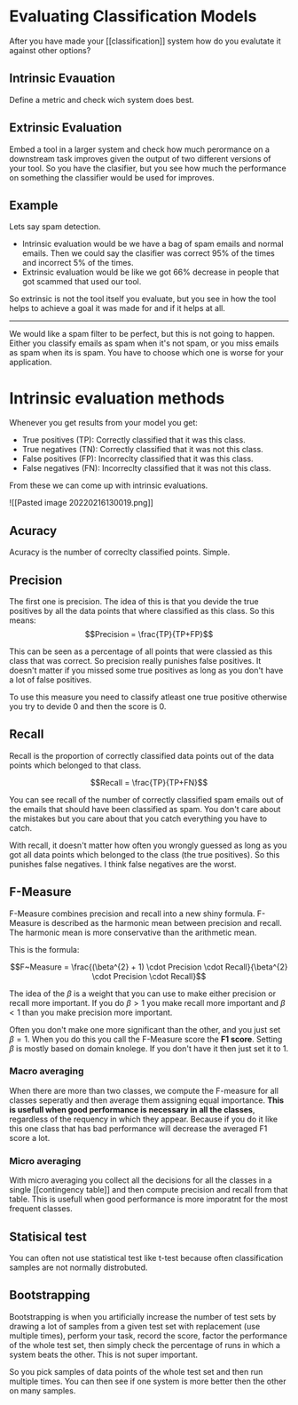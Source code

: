 # Evaluating Classification Models
After you have made your [[classification]] system how do you evalutate it against other options?

## Intrinsic Evauation 
Define a metric and check wich system does best.

## Extrinsic Evaluation
Embed a tool in a larger system and check how much perormance on a downstream task improves given the output of two different versions of your tool. So you have the clasifier, but you see how much the performance on something the classifier would be used for improves.  


## Example
Lets say spam detection.

- Intrinsic evaluation would be we have a bag of spam emails and normal emails. Then we could say the clasifier was correct 95% of the times and incorrect 5% of the times.
- Extrinsic evaluation would be like we got 66% decrease in people that got scammed that used our tool. 

So extrinsic is not the tool itself you evaluate, but you see in how the tool helps to achieve a goal it was made for and if it helps at all. 

---

We would like a spam filter to be perfect, but this is not going to happen. Either you classify emails as spam when it's not spam, or you miss emails as spam when its is spam. You have to choose which one is worse for your application. 

# Intrinsic evaluation methods

Whenever you get results from your model you get:

- True positives (TP): Correctly classified that it was this class.
- True negatives (TN): Correctly classified that it was not this class.
- False positives (FP): Incorreclty classified that it was this class.
- False negatives (FN): Incorreclty classified that it was not this class.

From these we can come up with intrinsic evaluations.

![[Pasted image 20220216130019.png]]

## Acuracy 
Acuracy is the number of correclty classified points. Simple.

## Precision 
The first one is precision. The idea of this is that you devide the true positives by all the data points that where classified as this class. So this means:
$$Precision = \frac{TP}{TP+FP}$$

This can be seen as a percentage of all points that were classied as this class that was correct. So precision really punishes false positives. It doesn't matter if you missed some true positives as long as you don't have a lot of false positives. 

To use this measure you need to classify atleast one true positive otherwise you try to devide 0 and then the score is 0. 

## Recall
Recall is the proportion of correctly classified data points out of the data points which belonged to that class. 

$$Recall = \frac{TP}{TP+FN}$$

You can see recall of the number of correctly classified spam emails out of the emails that should have been classified as spam. You don't care about the mistakes but you care about that you catch everything you have to catch. 

With recall, it doesn't matter how often you wrongly guessed as long as you got all data points which belonged to the class (the true positives). So this punishes false negatives. I think false negatives are the worst. 

## F-Measure
F-Measure combines precision and recall into a new shiny formula. F-Measure is described as the harmonic mean between precision and recall. The harmonic mean is more conservative than the arithmetic mean. 

This is the formula:

$$F~Measure = \frac{(\beta^{2} + 1) \cdot Precision \cdot Recall}{\beta^{2}  \cdot Precision \cdot Recall}$$

The idea of the $\beta$ is a weight that you can use to make either precision or recall more important. If you do $\beta \gt 1$ you make recall more important and $\beta \lt 1$ than you make precision more important.

Often you don't make one more significant than the other, and you just set $\beta = 1$. When you do this you call the F-Measure score the **F1 score**. Setting $\beta$ is mostly based on domain knolege. If you don't have it then just set it to 1.

### Macro averaging
When there are more than two classes, we compute the F-measure for all classes seperatly and then average them assigning equal importance. **This is usefull when good performance is necessary in all the classes**, regardless of the requency in which they appear. Because if you do it like this one class that has bad performance will decrease the averaged F1 score a lot. 

### Micro averaging
With micro averaging you collect all the decisions for all the classes in a single [[contingency table]] and then compute precision and recall from that table. This is usefull when good performance is more imporatnt for the most frequent classes. 

## Statisical test
You can often not use statistical test like t-test because often classification samples are not normally distrobuted. 

## Bootstrapping
Bootstrapping is when you artificially increase the number of test sets by drawing a lot of samples from a given test set with replacement (use multiple times), perform your task, record the score, factor the performance of the whole test set, then simply check the percentage of runs in which a system beats the other. This is not super important. 

So you pick samples of data points of the whole test set and then run multiple times. You can then see if one system is more better then the other on many samples. 


